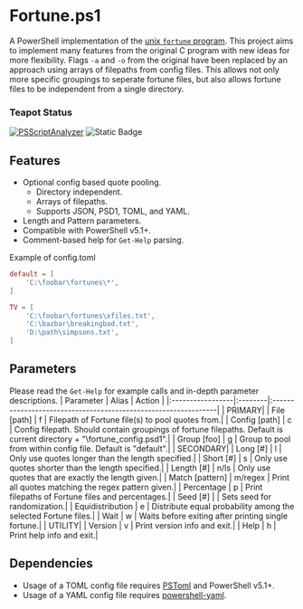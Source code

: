 # Fortune.ps1

A PowerShell implementation of the [unix `fortune` program](https://www.wikipedia.org/wiki/Fortune_(Unix)). This project aims to implement many features from the original C program with new ideas for more flexibility. Flags `-a` and `-o` from the original have been replaced by an approach using arrays of filepaths from config files. This allows not only more specific groupings to seperate fortune files, but also allows fortune files to be independent from a single directory.

### Teapot Status
[![PSScriptAnalyzer](https://github.com/josephwhite/Fortune.ps1/actions/workflows/powershell.yml/badge.svg)](https://github.com/josephwhite/Fortune.ps1/actions/workflows/powershell.yml)
![Static Badge](https://img.shields.io/badge/LICENSE-AGPL_3.0_only-blue)

## Features

- Optional config based quote pooling.
	-  Directory independent.
	-  Arrays of filepaths.
	-  Supports JSON, PSD1, TOML, and YAML.
- Length and Pattern parameters.
- Compatible with PowerShell v5.1+.
- Comment-based help for `Get-Help` parsing.

Example of config.toml
```toml
default = [
	'C:\foobar\fortunes\*',
]

TV = [
	'C:\foobar\fortunes\xfiles.txt',
	'C:\bazbar\breakingbad.txt',
	'D:\path\simpsons.txt',
]
```

## Parameters

Please read the `Get-Help` for example calls and in-depth parameter descriptions.
| Parameter        | Alias   | Action                                                         |
|:-----------------|:--------|:---------------------------------------------------------------|
| PRIMARY|
| File [path]      | f       | Filepath of Fortune file(s) to pool quotes from.|
| Config [path]    | c       | Config filepath. Should contain groupings of fortune filepaths. Default is current directory + "\fortune_config.psd1".|
| Group [foo]      | g       | Group to pool from within config file. Default is "default".|
| SECONDARY|
| Long [#]         | l       | Only use quotes longer than the length specified.|
| Short [#]        | s       | Only use quotes shorter than the length specified.|
| Length [#]       | n/ls    | Only use quotes that are exactly the length given.|
| Match [pattern]  | m/regex | Print all quotes matching the regex pattern given.|
| Percentage       | p       | Print filepaths of Fortune files and percentages.|
| Seed [#]         |         | Sets seed for randomization.|
| Equidistribution | e       | Distribute equal probability among the selected Fortune files.|
| Wait             | w       | Waits before exiting after printing single fortune.|
| UTILITY|
| Version          | v       | Print version info and exit.|
| Help             | h       | Print help info and exit.|

## Dependencies
- Usage of a TOML config file requires [PSToml](https://github.com/jborean93/PSToml) and PowerShell v5.1+.
- Usage of a YAML config file requires [powershell-yaml](https://github.com/cloudbase/powershell-yaml).
